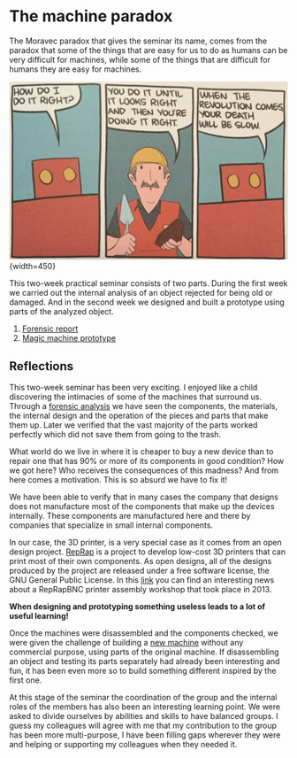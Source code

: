 # **The machine paradox**
The Moravec paradox that gives the seminar its name, comes from the paradox that some of the things that are easy for us to do as humans can be very difficult for machines, while some of the things that are difficult for humans they are easy for machines.

![Moravec's paradox](../../images/MoravecsParadox.jpg){width=450}

This two-week practical seminar consists of two parts. During the first week we carried out the internal analysis of an object rejected for being old or damaged. And in the second week we designed and built a prototype using parts of the analyzed object.

1. [Forensic report](05-ForensicReport.md)
2. [Magic machine prototype](05-TheMagicMachine.md)

## Reflections

This two-week seminar has been very exciting. I enjoyed like a child discovering the intimacies of some of the machines that surround us. Through a [forensic analysis](05-ForensicReport.md) we have seen the components, the materials, the internal design and the operation of the pieces and parts that make them up. Later we verified that the vast majority of the parts worked perfectly which did not save them from going to the trash. 

What world do we live in where it is cheaper to buy a new device than to repair one that has 90% or more of its components in good condition? How we got here? Who receives the consequences of this madness? And from here comes a motivation. This is so absurd we have to fix it!

We have been able to verify that in many cases the company that designs does not manufacture most of the components that make up the devices internally. These components are manufactured here and there by companies that specialize in small internal components.

In our case, the 3D printer, is a very special case as it comes from an open design project. [RepRap](https://en.wikipedia.org/wiki/RepRap) is a project to develop low-cost 3D printers that can print most of their own components. As open designs, all of the designs produced by the project are released under a free software license, the GNU General Public License.
 In this [link](https://reprapbcn.wordpress.com/2013/11/21/workshop-de-navidad-de-bcn3d-en-barcelona/) you can find an interesting news about a RepRapBNC printer assembly workshop that took place in 2013.


**When designing and prototyping something useless leads to a lot of useful learning!**

Once the machines were disassembled and the components checked, we were given the challenge of building a [new machine](05-TheMagicMachine.md) without any commercial purpose, using parts of the original machine. If disassembling an object and testing its parts separately had already been interesting and fun, it has been even more so to build something different inspired by the first one. 

At this stage of the seminar the coordination of the group and the internal roles of the members has also been an interesting learning point. We were asked to divide ourselves by abilities and skills to have balanced groups. I guess my colleagues will agree with me that my contribution to the group has been more multi-purpose, I have been filling gaps wherever they were and helping or supporting my colleagues when they needed it.